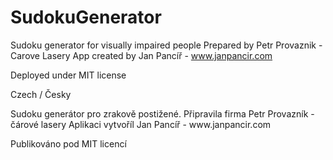 # SudokuGenerator
Sudoku generator for visually impaired people
Prepared by Petr Provaznik - Carove Lasery
App created by Jan Pancíř - www.janpancir.com

Deployed under MIT license

<p>Czech / Česky</p>
Sudoku generátor pro zrakově postižené.
Připravila firma Petr Provazník - čárové lasery
Aplikaci vytvoříl Jan Pancíř - www.janpancir.com

Publikováno pod MIT licencí
